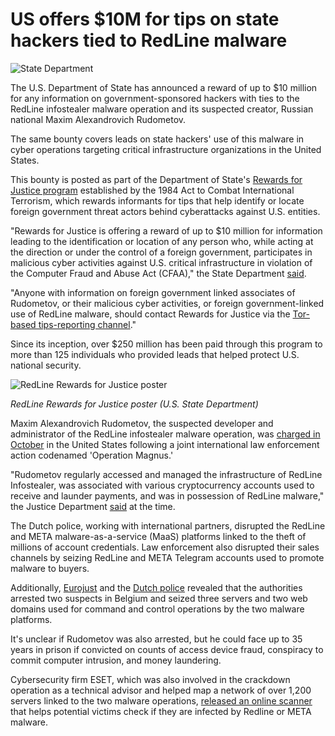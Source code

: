 # US offers $10M for tips on state hackers tied to RedLine malware

![State Department](https://www.bleepstatic.com/content/hl-images/2021/11/08/department-of-state.jpg)

The U.S. Department of State has announced a reward of up to $10 million for any information on government-sponsored hackers with ties to the RedLine infostealer malware operation and its suspected creator, Russian national Maxim Alexandrovich Rudometov.

The same bounty covers leads on state hackers' use of this malware in cyber operations targeting critical infrastructure organizations in the United States.

This bounty is posted as part of the Department of State's [Rewards for Justice program](https://rewardsforjustice.net/about/program-overview/) established by the 1984 Act to Combat International Terrorism, which rewards informants for tips that help identify or locate foreign government threat actors behind cyberattacks against U.S. entities.

"Rewards for Justice is offering a reward of up to $10 million for information leading to the identification or location of any person who, while acting at the direction or under the control of a foreign government, participates in malicious cyber activities against U.S. critical infrastructure in violation of the Computer Fraud and Abuse Act (CFAA)," the State Department [said](https://rewardsforjustice.net/rewards/maxim-alexandrovich-rudometov-redline/).

"Anyone with information on foreign government linked associates of Rudometov, or their malicious cyber activities, or foreign government-linked use of RedLine malware, should contact Rewards for Justice via the [Tor-based tips-reporting channel](http://he5dybnt7sr6cm32xt77pazmtm65flqy6irivtflruqfc5ep7eiodiad.onion/)."

Since its inception, over $250 million has been paid through this program to more than 125 individuals who provided leads that helped protect U.S. national security.

![RedLine Rewards for Justice poster](https://www.bleepstatic.com/images/news/u/1109292/2025/RedLine-rewards-for-justice-poster.jpg)

_RedLine Rewards for Justice poster (U.S. State Department)_

​Maxim Alexandrovich Rudometov, the suspected developer and administrator of the RedLine infostealer malware operation, was [charged in October](https://www.bleepingcomputer.com/news/security/russian-charged-by-us-for-creating-redline-infostealer-malware/) in the United States following a joint international law enforcement action codenamed 'Operation Magnus.'

"Rudometov regularly accessed and managed the infrastructure of RedLine Infostealer, was associated with various cryptocurrency accounts used to receive and launder payments, and was in possession of RedLine malware," the Justice Department [said](https://www.justice.gov/usao-wdtx/pr/us-joins-international-action-against-redline-and-meta-infostealers) at the time.

The Dutch police, working with international partners, disrupted the RedLine and META malware-as-a-service (MaaS) platforms linked to the theft of millions of account credentials. Law enforcement also disrupted their sales channels by seizing RedLine and META Telegram accounts used to promote malware to buyers.

Additionally, [Eurojust](https://www.eurojust.europa.eu/news/malware-targeting-millions-people-taken-down-international-coalition) and the [Dutch police](https://www.politie.nl/nieuws/2024/oktober/29/internationale-opsporingsdiensten-ontmantelen-infostealers.html) revealed that the authorities arrested two suspects in Belgium and seized three servers and two web domains used for command and control operations by the two malware platforms.

It's unclear if Rudometov was also arrested, but he could face up to 35 years in prison if convicted on counts of access device fraud, conspiracy to commit computer intrusion, and money laundering.

Cybersecurity firm ESET, which was also involved in the crackdown operation as a technical advisor and helped map a network of over 1,200 servers linked to the two malware operations, [released an online scanner](https://www.eset.com/nl/thuis/online-scanner-redline-en/#infected) that helps potential victims check if they are infected by Redline or META malware.